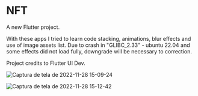 # NFT

A new Flutter project.

With these apps I tried to learn code stacking, animations, blur effects and use of image assets list. 
Due to crash in "GLIBC_2.33" - ubuntu 22.04 and some effects did not load fully, downgrade will be necessary to correction.

Project credits to Flutter UI Dev.


![Captura de tela de 2022-11-28 15-09-24](https://user-images.githubusercontent.com/116087297/204349925-6e7c34e9-f075-440c-a797-0c32f84b78f3.png)

![Captura de tela de 2022-11-28 15-12-42](https://user-images.githubusercontent.com/116087297/204350452-d3ec89b2-61b4-40f2-bd82-6bba893c3ec3.png)




